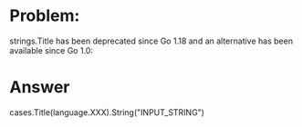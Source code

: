 # Problem:
  strings.Title has been deprecated since Go 1.18 and an alternative has been available since Go 1.0:

# Answer
  cases.Title(language.XXX).String("INPUT_STRING")
